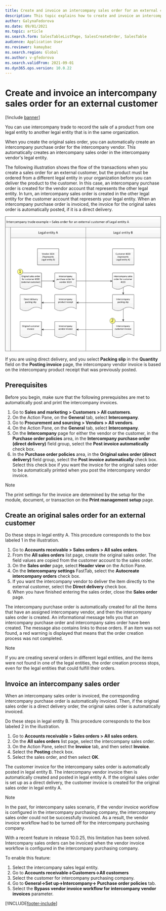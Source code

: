 ```yaml
---
title: Create and invoice an intercompany sales order for an external customer
description: This topic explains how to create and invoice an intercompany sales order for an external customer
author: GalynaFedorova
ms.date: 09/01/2021
ms.topic: article
ms.search.form: SalesTableListPage, SalesCreateOrder, SalesTable
audience: Application User
ms.reviewer: kamaybac
ms.search.region: Global
ms.author: v-gfedorova
ms.search.validFrom: 2021-09-01
ms.dyn365.ops.version: 10.0.22
---
```


# Create and invoice an intercompany sales order for an external customer

[!include [banner](../../includes/banner.md)]

You can use intercompany trade to record the sale of a product from one legal entity to another legal entity that is in the same organization.

When you create the original sales order, you can automatically create an intercompany purchase order for the intercompany vendor. This automatically creates an intercompany sales order in the intercompany vendor's legal entity.

The following illustration shows the flow of the transactions when you create a sales order for an external customer, but the product must be ordered from a different legal entity in your organization before you can deliver the product to the customer. In this case, an intercompany purchase order is created for the vendor account that represents the other legal entity. In turn, an intercompany sales order is created in the other legal entity for the customer account that represents your legal entity. When an intercompany purchase order is invoiced, the invoice for the original sales order is automatically posted, if it is a direct delivery.

![Intercompany external sales process](media/intercompanyexternalsalesprocess.png)

If you are using direct delivery, and you select **Packing slip** in the **Quantity** field on the **Posting invoice** page, the intercompany vendor invoice is based on the intercompany product receipt that was previously posted.

## Prerequisites

Before you begin, make sure that the following prerequisites are met to automatically post and print the intercompany invoices.

1. Go to **Sales and marketing \> Customers \> All customers**.
1. On the Action Pane, on the **General** tab, select **Intercompany**.
1. Go to **Procurement and sourcing \> Vendors \> All vendors**.
1. On the Action Pane, on the **General** tab, select **Intercompany**.
1. On the **Intercompany** page for either the vendor or the customer, in the **Purchase order policies** area, in the **Intercompany purchase order (direct delivery)** field group, select the **Post invoice automatically** check box.
1. In the **Purchase order policies** area, in the **Original sales order (direct delivery)** field group, select the **Post invoice automatically** check box. Select this check box if you want the invoice for the original sales order to be automatically printed when you post the intercompany vendor invoice.

> [!NOTE]
> The print settings for the invoice are determined by the setup for the module, document, or transaction on the **Print management setup** page.

## Create an original sales order for an external customer

Do these steps in legal entity A. This procedure corresponds to the box labeled 1 in the illustration.

1. Go to **Accounts receivable \> Sales orders \> All sales orders**.
1. From the **All sales orders** list page, create the original sales order. The field values are copied from the customer account to the sales order.
1. On the **Sales order** page, select **Header view** on the Action Pane.
1. On the **Intercompany settings** FastTab, select the **Autocreate intercompany orders** check box.
1. If you want the intercompany vendor to deliver the item directly to the external customer, select the **Direct delivery** check box.
1. When you have finished entering the sales order, close the **Sales order** page.

The intercompany purchase order is automatically created for all the items that have an assigned intercompany vendor, and then the intercompany sales order is created. An informational message tells you that an intercompany purchase order and intercompany sales order have been created. The message also contains links to those orders. If an item was not found, a red warning is displayed that means that the order creation process was not completed.

> [!NOTE]
> If you are creating several orders in different legal entities, and the items were not found in one of the legal entities, the order creation process stops, even for the legal entities that could fulfill their orders.

## Invoice an intercompany sales order

When an intercompany sales order is invoiced, the corresponding intercompany purchase order is automatically invoiced. Then, if the original sales order is a direct delivery order, the original sales order is automatically invoiced.

Do these steps in legal entity B. This procedure corresponds to the box labeled 2 in the illustration.

1. Go to **Accounts receivable \> Sales orders \> All sales orders**.
1. On the **All sales orders** list page, select the intercompany sales order.
1. On the Action Pane, select the **Invoice** tab, and then select **Invoice**.
1. Select the **Posting** check box.
1. Select the sales order, and then select **OK**.

The customer invoice for the intercompany sales order is automatically posted in legal entity B. The intercompany vendor invoice then is automatically created and posted in legal entity A. If the original sales order is set up as a direct delivery, the customer invoice is created for the original sales order in legal entity A.

> [!NOTE]
> In the past, for intercompany sales scenario, if the vendor invoice workflow is configured in the intercompany purchasing company, the intercompany sales order could not be successfully invoiced. As a result, the vendor invoice workflow had to be turned off for the intercompany purchasing company. 

With a recent feature in release 10.0.25, this limitation has been solved.  Intercompany sales orders can be invoiced when the vendor invoice workflow is configured in the intercompany purchasing company.

To enable this feature:
1. Select the intercompany sales legal entity.  
2. Go to **Accounts receivable->Customers->All customers**
3. Select the customer for intercompany purchasing company.
4. Go to **General->Set up->Intercompany-> Purchase order policies** tab. 
5. Select the **Bypass vendor invoice workflow for intercompany vendor invoices** parameter.



[!INCLUDE[footer-include](../../includes/footer-banner.md)]
